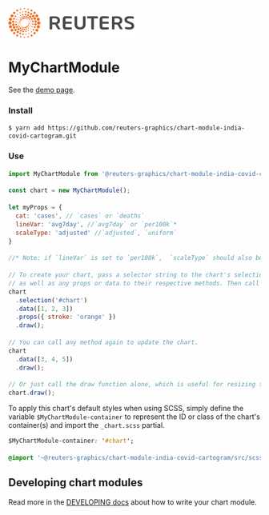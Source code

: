 ![](./badge.svg)

# MyChartModule

See the [demo page](https://reuters-graphics.github.io/chart-module-india-covid-cartogram/).

### Install

```
$ yarn add https://github.com/reuters-graphics/chart-module-india-covid-cartogram.git
```

### Use

```javascript
import MyChartModule from '@reuters-graphics/chart-module-india-covid-cartogram';

const chart = new MyChartModule();

let myProps = {
  cat: 'cases', // `cases` or `deaths`
  lineVar: 'avg7day', //`avg7day` or `per100k`*
  scaleType: 'adjusted' //`adjusted`, `uniform`
}

//* Note: if `lineVar` is set to `per100k`,  `scaleType` should also be set to `uniform`.

// To create your chart, pass a selector string to the chart's selection method,
// as well as any props or data to their respective methods. Then call draw.
chart
  .selection('#chart')
  .data([1, 2, 3])
  .props({ stroke: 'orange' })
  .draw();

// You can call any method again to update the chart.
chart
  .data([3, 4, 5])
  .draw();

// Or just call the draw function alone, which is useful for resizing the chart.
chart.draw();
```

To apply this chart's default styles when using SCSS, simply define the variable `$MyChartModule-container` to represent the ID or class of the chart's container(s) and import the `_chart.scss` partial.

```CSS
$MyChartModule-container: '#chart';

@import '~@reuters-graphics/chart-module-india-covid-cartogram/src/scss/chart';
```

## Developing chart modules

Read more in the [DEVELOPING docs](./DEVELOPING.md) about how to write your chart module.